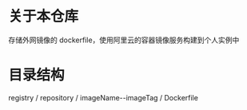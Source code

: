 # 关于本仓库

存储外网镜像的 dockerfile，使用阿里云的容器镜像服务构建到个人实例中

# 目录结构

registry / repository / imageName--imageTag / Dockerfile
